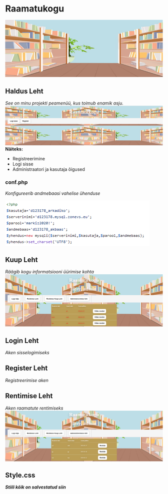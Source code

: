 
# Raamatukogu
![Background](background.jpg)
## Haldus Leht
*See on minu projekti peamenüü, kus toimub enamik asju.*
![HaldusLeht.php](haldus.png)
**Näiteks:**
- Registreerimine
- Logi sisse
- Administraatori ja kasutaja õigused
### conf.php
*Konfigureerib andmebaasi vahelise ühenduse*

![conf.php](conf.png)
## Kuup Leht
*Räägib kogu informatsiooni üürimise kohta*
![kuupLeht.php](kuup.png)
## Login Leht
*Aken sisselogimiseks*
## Register Leht
*Registreerimise aken*
## Rentimise Leht
*Aken raamatute rentimiseks*
![rentimiseLeht.php](rentimise.png)
## Style.css
***Stiili kõik on salvestatud siin***
